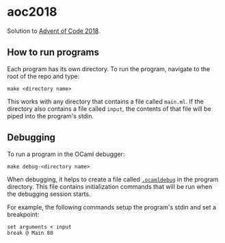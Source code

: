 # aoc2018

Solution to [Advent of Code 2018](http://adventofcode.com/2018).

## How to run programs

Each program has its own directory. To run the program, navigate to the root of the repo and type:

```
make <directory name>
```

This works with any directory that contains a file called `main.ml`. If the directory also contains a file called `input`, the contents of that file will be piped into the program's stdin.

## Debugging

To run a program in the OCaml debugger:

```
make debug-<directory name>
```

When debugging, it helps to create a file called [`.ocamldebug`](https://caml.inria.fr/pub/docs/manual-ocaml/debugger.html#sec379) in the program directory. This file contains initialization commands that will be run when the debugging session starts.

For example, the following commands setup the program's stdin and set a breakpoint:

```
set arguments < input
break @ Main 80
```
